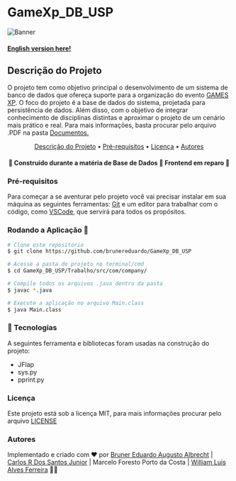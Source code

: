 # GameXp_DB_USP

![Banner](https://warpzone.me/wp-content/uploads/2019/08/0W2A0065-696x392.jpg)

#### [English version here!](https://github.com/brunereduardo/GameXp_DB_USP/blob/master/Documentos/English/README.md)

## Descrição do Projeto
<p> O projeto tem como objetivo principal o desenvolvimento de um sistema de banco de dados que ofereça suporte para a organização do evento <a href="https://www.gamexp.com.br/">GAMES XP</a>. O foco do projeto é a base de dados do sistema, projetada para persistência de dados. Além disso, com o objetivo de integrar conhecimento de disciplinas distintas e aproximar o projeto de um cenário mais prático e real. Para mais informações, basta procurar pelo arquivo .PDF na pasta <a href="https://github.com/brunereduardo/GameXp_DB_USP/tree/master/Documentos">Documentos.</a></p>

<p align="center">
<a href="#Descrição-do-Projeto">Descrição do Projeto</a> •  
<a href="#Pré-requisitos">Pré-requisitos</a> •	
<a href="#Licença">Licença</a> • 
<a href="#Autores">Autores</a>
</p>

<h4 align="center"> 
	🚧  Construído durante a matéria de Base de Dados 🚧 Frontend em reparo 🚧
</h4>

### Pré-requisitos
Para começar a se aventurar pelo projeto você vai precisar instalar em sua máquina as seguintes ferramentas:
[Git](https://git-scm.com) e um editor para trabalhar com o código, como [VSCode](https://code.visualstudio.com/), que servirá para todos os propósitos.

### Rodando a Aplicação 🎲

```bash
# Clone este repositório
$ git clone https://github.com/brunereduardo/GameXp_DB_USP

# Acesse a pasta do projeto no terminal/cmd
$ cd GameXp_DB_USP/Trabalho/src/com/company/

# Compile todos os arquivos .java dentro da pasta
$ javac *.java 

# Execute a aplicação no arquivo Main.class
$ java Main.class
```

### 🚀 Tecnologias

A seguintes ferramenta e bibliotecas foram usadas na construção do projeto:

- JFlap
- sys.py
- pprint.py 

### Licença

<p>Este projeto está sob a licença MIT, para mais informações procurar pelo arquivo <a href = "https://github.com/brunereduardo/GameXp_DB_USP/blob/master/LICENSE">LICENSE</a></p>
 
### Autores
Implementado e criado com ❤️ por [Bruner Eduardo Augusto Albrecht](https://github.com/brunereduardo) | [Carlos R Dos Santos Junior](https://github.com/CarlosSantosJr) | Marcelo Foresto Porto da Costa | [William Luis Alves Ferreira](https://github.com/illiamw) 👋🏽
